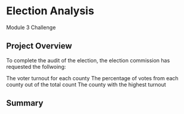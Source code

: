 # Election Analysis
Module 3 Challenge

## Project Overview
To complete the audit of the election, the election commission has requested the follwoing:

  The voter turnout for each county
  The percentage of votes from each county out of the total count
  The county with the highest turnout

## Summary
